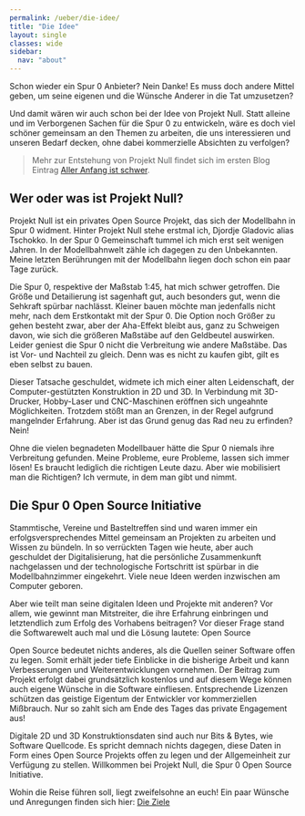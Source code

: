 ```yaml
---
permalink: /ueber/die-idee/
title: "Die Idee"
layout: single
classes: wide
sidebar:
  nav: "about"
---
```

Schon wieder ein Spur 0 Anbieter? Nein Danke! Es muss doch andere Mittel geben,
um seine eigenen und die Wünsche Anderer in die Tat umzusetzen? 

Und damit wären wir auch schon bei der Idee von Projekt Null. Statt alleine und
im Verborgenen Sachen für die Spur 0 zu entwickeln, wäre es doch viel schöner
gemeinsam an den Themen zu arbeiten, die uns interessieren und unseren Bedarf
decken, ohne dabei kommerzielle Absichten zu verfolgen? 


> Mehr zur Entstehung von Projekt Null findet sich im ersten Blog Eintrag [Aller Anfang ist schwer](/blog/2021/12/27/aller-anfang-ist-schwer.html).

## Wer oder was ist Projekt Null?

Projekt Null ist ein privates Open Source Projekt, das sich der Modellbahn in
Spur 0 widment. Hinter Projekt Null stehe erstmal ich, Djordje Gladovic alias
Tschokko. In der Spur 0 Gemeinschaft tummel ich mich erst seit wenigen Jahren.
In der Modellbahnwelt zähle ich dagegen zu den Unbekannten. Meine letzten
Berührungen mit der Modellbahn liegen doch schon ein paar Tage zurück. 

Die Spur 0, respektive der Maßstab 1:45, hat mich schwer getroffen. Die Größe
und Detailierung ist sagenhaft gut, auch besonders gut, wenn die Sehkraft
spürbar nachlässt. Kleiner bauen möchte man jedenfalls nicht mehr, nach dem
Erstkontakt mit der Spur 0. Die Option noch Größer zu gehen besteht zwar, aber
der Aha-Effekt bleibt aus, ganz zu Schweigen davon, wie sich die größeren
Maßstäbe auf den Geldbeutel auswirken. Leider geniest die Spur 0 nicht die
Verbreitung wie andere Maßstäbe. Das ist Vor- und Nachteil zu gleich. Denn was
es nicht zu kaufen gibt, gilt es eben selbst zu bauen.

Dieser Tatsache geschuldet, widmete ich mich einer alten Leidenschaft, der
Computer-gestützten Konstruktion in 2D und 3D. In Verbindung mit 3D-Drucker,
Hobby-Laser und CNC-Maschinen eröffnen sich ungeahnte Möglichkeiten. Trotzdem
stößt man an Grenzen, in der Regel aufgrund mangelnder Erfahrung. Aber ist das
Grund genug das Rad neu zu erfinden? Nein!

Ohne die vielen begnadeten Modellbauer hätte die Spur 0 niemals ihre Verbreitung
gefunden. Meine Probleme, eure Probleme, lassen sich immer lösen! Es braucht
lediglich die richtigen Leute dazu. Aber wie mobilisiert man die Richtigen? Ich
vermute, in dem man gibt und nimmt.

## Die Spur 0 Open Source Initiative

Stammtische, Vereine und Basteltreffen sind und waren immer ein
erfolgsversprechendes Mittel gemeinsam an Projekten zu arbeiten und Wissen zu
bündeln. In so verrückten Tagen wie heute, aber auch geschuldet der
Digitalisierung, hat die persönliche Zusammenkunft nachgelassen und der
technologische Fortschritt ist spürbar in die Modellbahnzimmer eingekehrt. Viele
neue Ideen werden inzwischen am Computer geboren. 

Aber wie teilt man seine digitalen Ideen und Projekte mit anderen? Vor allem,
wie gewinnt man Mitstreiter, die ihre Erfahrung einbringen und letztendlich zum
Erfolg des Vorhabens beitragen? Vor dieser Frage stand die Softwarewelt auch mal
und die Lösung lautete: Open Source

Open Source bedeutet nichts anderes, als die Quellen seiner Software offen zu
legen. Somit erhält jeder tiefe Einblicke in die bisherige Arbeit und kann
Verbesserungen und Weiterentwicklungen vornehmen. Der Beitrag zum Projekt
erfolgt dabei grundsätzlich kostenlos und auf diesem Wege können auch eigene
Wünsche in die Software einfliesen. Entsprechende Lizenzen schützen das geistige
Eigentum der Entwickler vor kommerziellen Mißbrauch. Nur so zahlt sich am Ende
des Tages das private Engagement aus!

Digitale 2D und 3D Konstruktionsdaten sind auch nur Bits & Bytes, wie Software
Quellcode. Es spricht demnach nichts dagegen, diese Daten in Form eines Open
Source Projekts offen zu legen und der Allgemeinheit zur Verfügung zu stellen.
Willkommen bei Projekt Null, die Spur 0 Open Source Initiative.

Wohin die Reise führen soll, liegt zweifelsohne an euch! Ein paar Wünsche und
Anregungen finden sich hier: [Die Ziele](/ueber/die-ziele/)
 